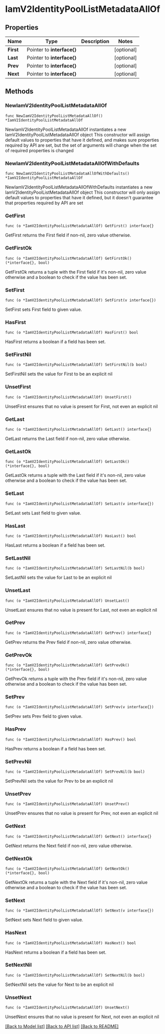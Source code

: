 # IamV2IdentityPoolListMetadataAllOf

## Properties

Name | Type | Description | Notes
------------ | ------------- | ------------- | -------------
**First** | Pointer to **interface{}** |  | [optional] 
**Last** | Pointer to **interface{}** |  | [optional] 
**Prev** | Pointer to **interface{}** |  | [optional] 
**Next** | Pointer to **interface{}** |  | [optional] 

## Methods

### NewIamV2IdentityPoolListMetadataAllOf

`func NewIamV2IdentityPoolListMetadataAllOf() *IamV2IdentityPoolListMetadataAllOf`

NewIamV2IdentityPoolListMetadataAllOf instantiates a new IamV2IdentityPoolListMetadataAllOf object
This constructor will assign default values to properties that have it defined,
and makes sure properties required by API are set, but the set of arguments
will change when the set of required properties is changed

### NewIamV2IdentityPoolListMetadataAllOfWithDefaults

`func NewIamV2IdentityPoolListMetadataAllOfWithDefaults() *IamV2IdentityPoolListMetadataAllOf`

NewIamV2IdentityPoolListMetadataAllOfWithDefaults instantiates a new IamV2IdentityPoolListMetadataAllOf object
This constructor will only assign default values to properties that have it defined,
but it doesn't guarantee that properties required by API are set

### GetFirst

`func (o *IamV2IdentityPoolListMetadataAllOf) GetFirst() interface{}`

GetFirst returns the First field if non-nil, zero value otherwise.

### GetFirstOk

`func (o *IamV2IdentityPoolListMetadataAllOf) GetFirstOk() (*interface{}, bool)`

GetFirstOk returns a tuple with the First field if it's non-nil, zero value otherwise
and a boolean to check if the value has been set.

### SetFirst

`func (o *IamV2IdentityPoolListMetadataAllOf) SetFirst(v interface{})`

SetFirst sets First field to given value.

### HasFirst

`func (o *IamV2IdentityPoolListMetadataAllOf) HasFirst() bool`

HasFirst returns a boolean if a field has been set.

### SetFirstNil

`func (o *IamV2IdentityPoolListMetadataAllOf) SetFirstNil(b bool)`

 SetFirstNil sets the value for First to be an explicit nil

### UnsetFirst
`func (o *IamV2IdentityPoolListMetadataAllOf) UnsetFirst()`

UnsetFirst ensures that no value is present for First, not even an explicit nil
### GetLast

`func (o *IamV2IdentityPoolListMetadataAllOf) GetLast() interface{}`

GetLast returns the Last field if non-nil, zero value otherwise.

### GetLastOk

`func (o *IamV2IdentityPoolListMetadataAllOf) GetLastOk() (*interface{}, bool)`

GetLastOk returns a tuple with the Last field if it's non-nil, zero value otherwise
and a boolean to check if the value has been set.

### SetLast

`func (o *IamV2IdentityPoolListMetadataAllOf) SetLast(v interface{})`

SetLast sets Last field to given value.

### HasLast

`func (o *IamV2IdentityPoolListMetadataAllOf) HasLast() bool`

HasLast returns a boolean if a field has been set.

### SetLastNil

`func (o *IamV2IdentityPoolListMetadataAllOf) SetLastNil(b bool)`

 SetLastNil sets the value for Last to be an explicit nil

### UnsetLast
`func (o *IamV2IdentityPoolListMetadataAllOf) UnsetLast()`

UnsetLast ensures that no value is present for Last, not even an explicit nil
### GetPrev

`func (o *IamV2IdentityPoolListMetadataAllOf) GetPrev() interface{}`

GetPrev returns the Prev field if non-nil, zero value otherwise.

### GetPrevOk

`func (o *IamV2IdentityPoolListMetadataAllOf) GetPrevOk() (*interface{}, bool)`

GetPrevOk returns a tuple with the Prev field if it's non-nil, zero value otherwise
and a boolean to check if the value has been set.

### SetPrev

`func (o *IamV2IdentityPoolListMetadataAllOf) SetPrev(v interface{})`

SetPrev sets Prev field to given value.

### HasPrev

`func (o *IamV2IdentityPoolListMetadataAllOf) HasPrev() bool`

HasPrev returns a boolean if a field has been set.

### SetPrevNil

`func (o *IamV2IdentityPoolListMetadataAllOf) SetPrevNil(b bool)`

 SetPrevNil sets the value for Prev to be an explicit nil

### UnsetPrev
`func (o *IamV2IdentityPoolListMetadataAllOf) UnsetPrev()`

UnsetPrev ensures that no value is present for Prev, not even an explicit nil
### GetNext

`func (o *IamV2IdentityPoolListMetadataAllOf) GetNext() interface{}`

GetNext returns the Next field if non-nil, zero value otherwise.

### GetNextOk

`func (o *IamV2IdentityPoolListMetadataAllOf) GetNextOk() (*interface{}, bool)`

GetNextOk returns a tuple with the Next field if it's non-nil, zero value otherwise
and a boolean to check if the value has been set.

### SetNext

`func (o *IamV2IdentityPoolListMetadataAllOf) SetNext(v interface{})`

SetNext sets Next field to given value.

### HasNext

`func (o *IamV2IdentityPoolListMetadataAllOf) HasNext() bool`

HasNext returns a boolean if a field has been set.

### SetNextNil

`func (o *IamV2IdentityPoolListMetadataAllOf) SetNextNil(b bool)`

 SetNextNil sets the value for Next to be an explicit nil

### UnsetNext
`func (o *IamV2IdentityPoolListMetadataAllOf) UnsetNext()`

UnsetNext ensures that no value is present for Next, not even an explicit nil

[[Back to Model list]](../README.md#documentation-for-models) [[Back to API list]](../README.md#documentation-for-api-endpoints) [[Back to README]](../README.md)


